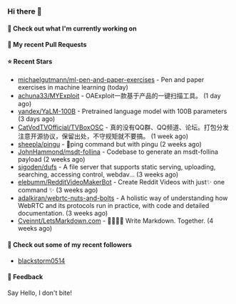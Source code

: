 ### Hi there 👋

#### 👷 Check out what I'm currently working on

#### 🔨 My recent Pull Requests


#### ⭐ Recent Stars

- [michaelgutmann/ml-pen-and-paper-exercises](https://github.com/michaelgutmann/ml-pen-and-paper-exercises) - Pen and paper exercises in machine learning (today)
- [achuna33/MYExploit](https://github.com/achuna33/MYExploit) - OAExploit一款基于产品的一键扫描工具。 (1 day ago)
- [yandex/YaLM-100B](https://github.com/yandex/YaLM-100B) - Pretrained language model with 100B parameters (3 days ago)
- [CatVodTVOfficial/TVBoxOSC](https://github.com/CatVodTVOfficial/TVBoxOSC) - 真的没有QQ群、QQ频道、论坛。打包分发注意开源协议，保留出处，不守规矩就不要搞。 (1 week ago)
- [sheepla/pingu](https://github.com/sheepla/pingu) - 🐧ping command but with pingu (2 weeks ago)
- [JohnHammond/msdt-follina](https://github.com/JohnHammond/msdt-follina) - Codebase to generate an msdt-follina payload (2 weeks ago)
- [sigoden/dufs](https://github.com/sigoden/dufs) - A file server that supports static serving, uploading, searching, accessing control, webdav... (3 weeks ago)
- [elebumm/RedditVideoMakerBot](https://github.com/elebumm/RedditVideoMakerBot) - Create Reddit Videos with just✨ one command ✨ (3 weeks ago)
- [adalkiran/webrtc-nuts-and-bolts](https://github.com/adalkiran/webrtc-nuts-and-bolts) - A holistic way of understanding how WebRTC and its protocols run in practice, with code and detailed documentation. (3 weeks ago)
- [Cveinnt/LetsMarkdown.com](https://github.com/Cveinnt/LetsMarkdown.com) - 👨‍💻👩‍💻 Write Markdown. Together. (4 weeks ago)

#### 👯 Check out some of my recent followers

- [blackstorm0514](https://github.com/blackstorm0514)

#### 💬 Feedback

Say Hello, I don't bite!